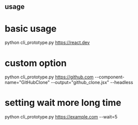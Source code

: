 ## usage

# basic usage
python cli_prototype.py https://react.dev

# custom option 
python cli_prototype.py https://github.com --component-name="GitHubClone" --output="github_clone.jsx" --headless

# setting wait more long time
python cli_prototype.py https://example.com --wait=5
